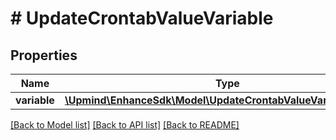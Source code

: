 # # UpdateCrontabValueVariable

## Properties

Name | Type | Description | Notes
------------ | ------------- | ------------- | -------------
**variable** | [**\Upmind\EnhanceSdk\Model\UpdateCrontabValueVariableVariable**](UpdateCrontabValueVariableVariable.md) |  |

[[Back to Model list]](../../README.md#models) [[Back to API list]](../../README.md#endpoints) [[Back to README]](../../README.md)
